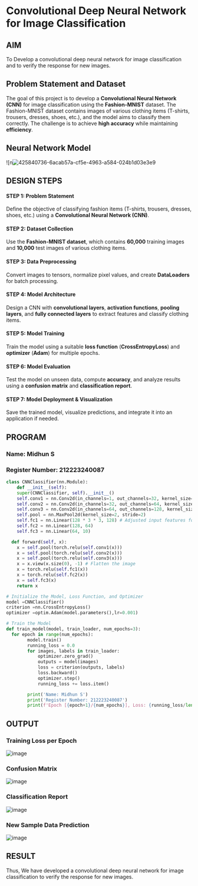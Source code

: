 # Convolutional Deep Neural Network for Image Classification

## AIM

To Develop a convolutional deep neural network for image classification and to verify the response for new images.

## Problem Statement and Dataset

The goal of this project is to develop a **Convolutional Neural Network (CNN)** for image classification using the **Fashion-MNIST** dataset. The Fashion-MNIST dataset contains images of various clothing items (T-shirts, trousers, dresses, shoes, etc.), and the model aims to classify them correctly. The challenge is to achieve **high accuracy** while maintaining **efficiency**.

## Neural Network Model
![n![425840736-6acab57a-cf5e-4963-a584-024b1d03e3e9](https://github.com/user-attachments/assets/2a4ae2ee-eccd-4f09-8dcb-19aa85efc78a)

## DESIGN STEPS

#### STEP 1: Problem Statement  
Define the objective of classifying fashion items (T-shirts, trousers, dresses, shoes, etc.) using a **Convolutional Neural Network (CNN)**.  

#### STEP 2: Dataset Collection  
Use the **Fashion-MNIST dataset**, which contains **60,000** training images and **10,000** test images of various clothing items.  

#### STEP 3: Data Preprocessing  
Convert images to tensors, normalize pixel values, and create **DataLoaders** for batch processing.  

#### STEP 4: Model Architecture  
Design a CNN with **convolutional layers**, **activation functions**, **pooling layers**, and **fully connected layers** to extract features and classify clothing items.  

#### STEP 5: Model Training  
Train the model using a suitable **loss function** (**CrossEntropyLoss**) and **optimizer** (**Adam**) for multiple epochs.  

#### STEP 6: Model Evaluation  
Test the model on unseen data, compute **accuracy**, and analyze results using a **confusion matrix** and **classification report**.  

#### STEP 7: Model Deployment & Visualization  
Save the trained model, visualize predictions, and integrate it into an application if needed.  


## PROGRAM

### Name: Midhun S
### Register Number: 212223240087
```python
class CNNClassifier(nn.Module):
    def __init__(self):
    super(CNNClassifier, self).__init__()
    self.conv1 = nn.Conv2d(in_channels=1, out_channels=32, kernel_size=3, padding=1)
    self.conv2 = nn.Conv2d(in_channels=32, out_channels=64, kernel_size=3, padding=1)
    self.conv3 = nn.Conv2d(in_channels=64, out_channels=128, kernel_size=3, padding=1)
    self.pool = nn.MaxPool2d(kernel_size=2, stride=2)
    self.fc1 = nn.Linear(128 * 3 * 3, 128) # Adjusted input features for fc1
    self.fc2 = nn.Linear(128, 64)
    self.fc3 = nn.Linear(64, 10)

  def forward(self, x):
    x = self.pool(torch.relu(self.conv1(x)))
    x = self.pool(torch.relu(self.conv2(x)))
    x = self.pool(torch.relu(self.conv3(x)))
    x = x.view(x.size(0), -1) # Flatten the image
    x = torch.relu(self.fc1(x))
    x = torch.relu(self.fc2(x))
    x = self.fc3(x)
    return x

```

```python
# Initialize the Model, Loss Function, and Optimizer
model =CNNClassifier()
criterion =nn.CrossEntropyLoss()
optimizer =optim.Adam(model.parameters(),lr=0.001)

```

```python
# Train the Model
def train_model(model, train_loader, num_epochs=3):
  for epoch in range(num_epochs):
        model.train()
        running_loss = 0.0
        for images, labels in train_loader:
            optimizer.zero_grad()
            outputs = model(images)
            loss = criterion(outputs, labels)
            loss.backward()
            optimizer.step()
            running_loss += loss.item()

        print('Name: Midhun S')
        print('Register Number: 212223240087')
        print(f'Epoch [{epoch+1}/{num_epochs}], Loss: {running_loss/len(train_loader):.4f}')
```

## OUTPUT

### Training Loss per Epoch

![image](https://github.com/user-attachments/assets/6b3a1a82-5c42-42d0-b1d7-baf7ae8b56aa)



### Confusion Matrix

![image](https://github.com/user-attachments/assets/e810a7f7-4a3e-4597-9da8-9fa251bade45)




### Classification Report

![image](https://github.com/user-attachments/assets/6bddd442-71c6-4844-abde-95c472c15d6a)




### New Sample Data Prediction

![image](https://github.com/user-attachments/assets/5615aad8-76ad-4409-a883-58e622be3d13)



## RESULT
Thus, We have developed a convolutional deep neural network for image classification to verify the response for new images.
